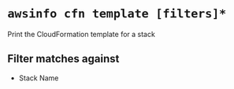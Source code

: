 # `awsinfo cfn template [filters]*`

Print the CloudFormation template for a stack

## Filter matches against

* Stack Name